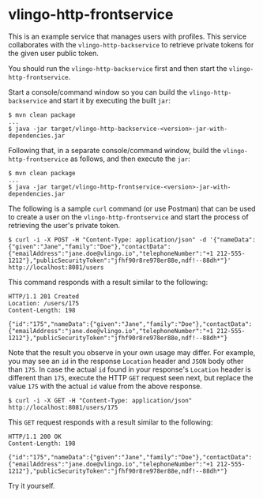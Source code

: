 # vlingo-http-frontservice

This is an example service that manages users with profiles. This service collaborates with the
`vlingo-http-backservice` to retrieve private tokens for the given user public token.

You should run the `vlingo-http-backservice` first and then start the `vlingo-http-frontservice`.

Start a console/command window so you can build the `vlingo-http-backservice` and start it by executing the built `jar`:

```
$ mvn clean package
...
$ java -jar target/vlingo-http-backservice-<version>-jar-with-dependencies.jar
```


Following that, in a separate console/command window, build the `vlingo-http-frontservice` as follows, and then execute the `jar`:

```
$ mvn clean package
...
$ java -jar target/vlingo-http-frontservice-<version>-jar-with-dependencies.jar
```

The following is a sample `curl` command (or use Postman) that can be used to create a user on the `vlingo-http-frontservice` and start the process of retrieving the user's private token.

```
$ curl -i -X POST -H "Content-Type: application/json" -d '{"nameData":{"given":"Jane","family":"Doe"},"contactData":{"emailAddress":"jane.doe@vlingo.io","telephoneNumber":"+1 212-555-1212"},"publicSecurityToken":"jfhf90r8re978er88e,ndf!--88dh*"}' http://localhost:8081/users
```

This command responds with a result similar to the following:

```
HTTP/1.1 201 Created
Location: /users/175
Content-Length: 198

{"id":"175","nameData":{"given":"Jane","family":"Doe"},"contactData":{"emailAddress":"jane.doe@vlingo.io","telephoneNumber":"+1 212-555-1212"},"publicSecurityToken":"jfhf90r8re978er88e,ndf!--88dh*"}
```

Note that the result you observe in your own usage may differ. For example, you may see an `id` in the response `Location` header and `JSON` body other than `175`. In case the actual `id` found in your response's `Location` header is different than `175`, execute the HTTP `GET` request seen next, but replace the value `175` with the actual `id` value from the above response.

```
$ curl -i -X GET -H "Content-Type: application/json" http://localhost:8081/users/175
```

This `GET` request responds with a result similar to the following:

```
HTTP/1.1 200 OK
Content-Length: 198

{"id":"175","nameData":{"given":"Jane","family":"Doe"},"contactData":{"emailAddress":"jane.doe@vlingo.io","telephoneNumber":"+1 212-555-1212"},"publicSecurityToken":"jfhf90r8re978er88e,ndf!--88dh*"}
```

Try it yourself.
